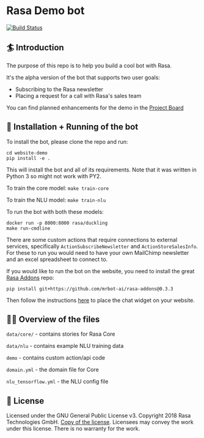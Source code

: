 # Rasa Demo bot
[![Build Status](https://travis-ci.com/RasaHQ/killer-demo.svg?branch=master)](https://travis-ci.com/RasaHQ/killer-demo)

## :surfer: Introduction
The purpose of this repo is to help you build a cool bot with Rasa.

It's the alpha version of the bot that supports two user goals:
- Subscribing to the Rasa newsletter
- Placing a request for a call with Rasa's sales team

You can find planned enhancements for the demo in the [Project Board](https://github.com/RasaHQ/killer-demo/projects/1)

## 🤖 Installation + Running of the bot

To install the bot, please clone the repo and run:

```
cd website-demo
pip install -e .
```
This will install the bot and all of its requirements.
Note that it was written in Python 3 so might not work with PY2.

To train the core model: `make train-core`

To train the NLU model: `make train-nlu`

To run the bot with both these models:
```
docker run -p 8000:8000 rasa/duckling
make run-cmdline
```

There are some custom actions that require connections to external services, specifically `ActionSubscribeNewsletter` and `ActionStoreSalesInfo`. For these to run you would need to have your own MailChimp newsletter and an excel spreadsheet to connect to.

If you would like to run the bot on the website, you need to install the great [Rasa Addons](https://github.com/mrbot-ai/rasa-addons) repo:
```
pip install git+https://github.com/mrbot-ai/rasa-addons@0.3.3
```
Then follow the instructions [here](https://github.com/mrbot-ai/rasa-webchat) to place the chat widget on your website.

## 👩‍💻 Overview of the files

`data/core/` - contains stories for Rasa Core

`data/nlu` - contains example NLU training data

`demo` - contains custom action/api code

`domain.yml` - the domain file for Core

`nlu_tensorflow.yml` - the NLU config file


## :gift: License
Licensed under the GNU General Public License v3. Copyright 2018 Rasa Technologies GmbH. [Copy of the license](https://github.com/RasaHQ/killer-demo/blob/master/LICENSE). Licensees may convey the work under this license. There is no warranty for the work.
